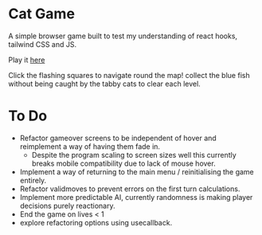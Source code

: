 # Cat Game

A simple browser game built to test my understanding of react hooks, tailwind CSS and JS.

Play it [here](https://swsmalley.github.io/CatGame/)

Click the flashing squares to navigate round the map! collect the blue fish without being caught by the tabby cats to clear each level.

# To Do
- Refactor gameover screens to be independent of hover and reimplement a way of having them fade in.
  - Despite the program scaling to screen sizes well this currently breaks mobile compatibility due to lack of mouse hover.
- Implement a way of returning to the main menu / reinitialising the game entirely.
- Refactor validmoves to prevent errors on the first turn calculations.
- Implement more predictable AI, currently randomness is making player decisions purely reactionary.
- End the game on lives < 1
- explore refactoring options using usecallback.
